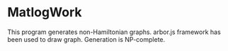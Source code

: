 # MatlogWork
This program generates non-Hamiltonian graphs.
arbor.js framework has been used to draw graph.
Generation is NP-complete.
